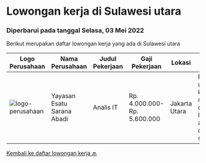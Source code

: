 
  # Lowongan kerja di Sulawesi utara

  ### Diperbarui pada tanggal Selasa, 03 Mei 2022

  Berikut merupakan daftar lowongan kerja yang ada di Sulawesi utara

  |Logo Perusahaan | Nama Perusahaan | Judul Pekerjaan | Gaji Pekerjaan | Lokasi | Deskripsi | Tanggal diunggah | Pranala |
  | -------------- | --------------- | --------------- | --------- | --------- | -------------- | ------- | ----------- |
  |![logo-perusahaan](https://image-service-cdn.seek.com.au/c45dc3fabf723b715b801c2eb542d55319eb67ae/ee4dce1061f3f616224767ad58cb2fc751b8d2dc)|Yayasan Esatu Sarana Abadi|Analis IT|Rp. 4.000.000-Rp. 5.600.000|Jakarta Utara|RingkasanKesempatan untuk menunjukan keahlian anda atau menggali pengalaman di bermacam project IT (process automation, e-commerce site, scripting)....|Jumat, 15 April 2022|https://www.jobstreet.co.id/id/job/analis-it-3856977?token=0~09974ef6-0afd-4bc3-9edd-c5db366982b9&sectionRank=1&jobId=jobstreet-id-job-3856977|


  [Kembali ke daftar lowongan kerja 🔙](../README.md#daftar-lowongan-kerja)
  